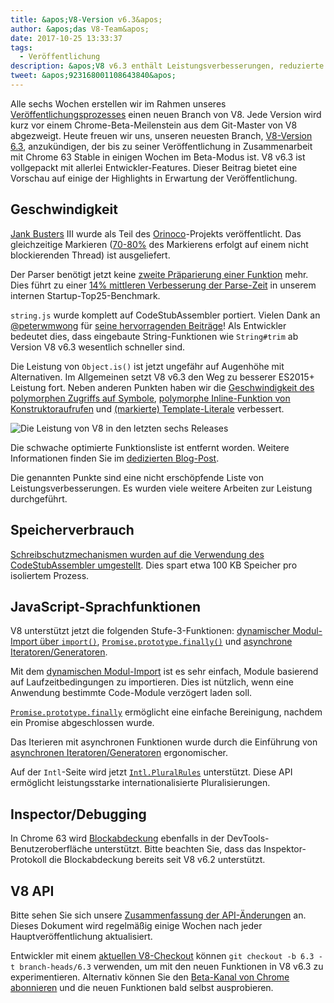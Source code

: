 ```yaml
---
title: &apos;V8-Version v6.3&apos;
author: &apos;das V8-Team&apos;
date: 2017-10-25 13:33:37
tags:
  - Veröffentlichung
description: &apos;V8 v6.3 enthält Leistungsverbesserungen, reduzierte Speichernutzung und Unterstützung neuer JavaScript-Sprachfunktionen.&apos;
tweet: &apos;923168001108643840&apos;
---
```

Alle sechs Wochen erstellen wir im Rahmen unseres [Veröffentlichungsprozesses](/docs/release-process) einen neuen Branch von V8. Jede Version wird kurz vor einem Chrome-Beta-Meilenstein aus dem Git-Master von V8 abgezweigt. Heute freuen wir uns, unseren neuesten Branch, [V8-Version 6.3](https://chromium.googlesource.com/v8/v8.git/+log/branch-heads/6.3), anzukündigen, der bis zu seiner Veröffentlichung in Zusammenarbeit mit Chrome 63 Stable in einigen Wochen im Beta-Modus ist. V8 v6.3 ist vollgepackt mit allerlei Entwickler-Features. Dieser Beitrag bietet eine Vorschau auf einige der Highlights in Erwartung der Veröffentlichung.

<!--truncate-->
## Geschwindigkeit

[Jank Busters](/blog/jank-busters) III wurde als Teil des [Orinoco](/blog/orinoco)-Projekts veröffentlicht. Das gleichzeitige Markieren ([70-80%](https://chromeperf.appspot.com/report?sid=612eec65c6f5c17528f9533349bad7b6f0020dba595d553b1ea6d7e7dcce9984) des Markierens erfolgt auf einem nicht blockierenden Thread) ist ausgeliefert.

Der Parser benötigt jetzt keine [zweite Präparierung einer Funktion](https://docs.google.com/document/d/1TqpdGeLmURL2gc18s6PwNeyZOvayQJtJ16TCn0BEt48/edit#heading=h.un2pnqwbiw11) mehr. Dies führt zu einer [14% mittleren Verbesserung der Parse-Zeit](https://docs.google.com/document/d/1TqpdGeLmURL2gc18s6PwNeyZOvayQJtJ16TCn0BEt48/edit#heading=h.dvuo4tqnsmml) in unserem internen Startup-Top25-Benchmark.

`string.js` wurde komplett auf CodeStubAssembler portiert. Vielen Dank an [@peterwmwong](https://twitter.com/peterwmwong) für [seine hervorragenden Beiträge](https://chromium-review.googlesource.com/q/peter.wm.wong)! Als Entwickler bedeutet dies, dass eingebaute String-Funktionen wie `String#trim` ab Version V8 v6.3 wesentlich schneller sind.

Die Leistung von `Object.is()` ist jetzt ungefähr auf Augenhöhe mit Alternativen. Im Allgemeinen setzt V8 v6.3 den Weg zu besserer ES2015+ Leistung fort. Neben anderen Punkten haben wir die [Geschwindigkeit des polymorphen Zugriffs auf Symbole](https://bugs.chromium.org/p/v8/issues/detail?id=6367), [polymorphe Inline-Funktion von Konstruktoraufrufen](https://bugs.chromium.org/p/v8/issues/detail?id=6885) und [(markierte) Template-Literale](https://pasteboard.co/GLYc4gt.png) verbessert.

![Die Leistung von V8 in den letzten sechs Releases](/_img/v8-release-63/ares6.svg)

Die schwache optimierte Funktionsliste ist entfernt worden. Weitere Informationen finden Sie im [dedizierten Blog-Post](/blog/lazy-unlinking).

Die genannten Punkte sind eine nicht erschöpfende Liste von Leistungsverbesserungen. Es wurden viele weitere Arbeiten zur Leistung durchgeführt.

## Speicherverbrauch

[Schreibschutzmechanismen wurden auf die Verwendung des CodeStubAssembler umgestellt](https://chromium.googlesource.com/v8/v8/+/dbfdd4f9e9741df0a541afdd7516a34304102ee8). Dies spart etwa 100 KB Speicher pro isoliertem Prozess.

## JavaScript-Sprachfunktionen

V8 unterstützt jetzt die folgenden Stufe-3-Funktionen: [dynamischer Modul-Import über `import()`](/features/dynamic-import), [`Promise.prototype.finally()`](/features/promise-finally) und [asynchrone Iteratoren/Generatoren](https://github.com/tc39/proposal-async-iteration).

Mit dem [dynamischen Modul-Import](/features/dynamic-import) ist es sehr einfach, Module basierend auf Laufzeitbedingungen zu importieren. Dies ist nützlich, wenn eine Anwendung bestimmte Code-Module verzögert laden soll.

[`Promise.prototype.finally`](/features/promise-finally) ermöglicht eine einfache Bereinigung, nachdem ein Promise abgeschlossen wurde.

Das Iterieren mit asynchronen Funktionen wurde durch die Einführung von [asynchronen Iteratoren/Generatoren](https://github.com/tc39/proposal-async-iteration) ergonomischer.

Auf der `Intl`-Seite wird jetzt [`Intl.PluralRules`](/features/intl-pluralrules) unterstützt. Diese API ermöglicht leistungsstarke internationalisierte Pluralisierungen.

## Inspector/Debugging

In Chrome 63 wird [Blockabdeckung](https://docs.google.com/presentation/d/1IFqqlQwJ0of3NuMvcOk-x4P_fpi1vJjnjGrhQCaJkH4/edit#slide=id.g271d6301ff_0_44) ebenfalls in der DevTools-Benutzeroberfläche unterstützt. Bitte beachten Sie, dass das Inspektor-Protokoll die Blockabdeckung bereits seit V8 v6.2 unterstützt.

## V8 API

Bitte sehen Sie sich unsere [Zusammenfassung der API-Änderungen](https://docs.google.com/document/d/1g8JFi8T_oAE_7uAri7Njtig7fKaPDfotU6huOa1alds/edit) an. Dieses Dokument wird regelmäßig einige Wochen nach jeder Hauptveröffentlichung aktualisiert.

Entwickler mit einem [aktuellen V8-Checkout](/docs/source-code#using-git) können `git checkout -b 6.3 -t branch-heads/6.3` verwenden, um mit den neuen Funktionen in V8 v6.3 zu experimentieren. Alternativ können Sie den [Beta-Kanal von Chrome abonnieren](https://www.google.com/chrome/browser/beta.html) und die neuen Funktionen bald selbst ausprobieren.
